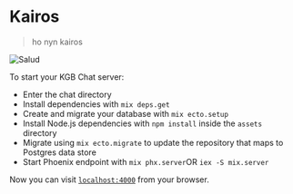 # Kairos
> ho nyn kairos

![Salud](https://64.media.tumblr.com/c3190830c3c97a997c7507c1bb7d47ad/tumblr_n3eqpzSoLf1sh7htzo1_400.gif)

To start your KGB Chat server:

  * Enter the chat directory 
  * Install dependencies with `mix deps.get`
  * Create and migrate your database with `mix ecto.setup`
  * Install Node.js dependencies with `npm install` inside the `assets` directory
  * Migrate using `mix ecto.migrate` to update the repository that maps to Postgres data store
  * Start Phoenix endpoint with `mix phx.server`OR `iex -S mix.server`

Now you can visit [`localhost:4000`](http://localhost:4000) from your browser.
